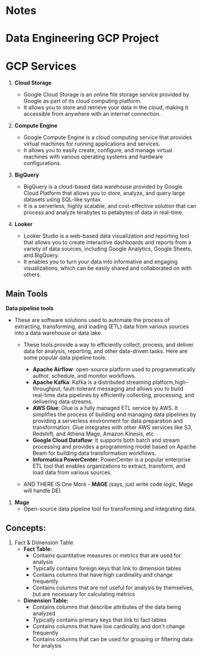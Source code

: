 # Notes

# Data Engineering GCP Project 

# GCP Services
1. **Cloud Storage** 
    - Google Cloud Storage is an online file storage service provided by Google as part of its cloud computing platform. 
    - It allows you to store and retrieve your data in the cloud, making it accessible from anywhere with an internet connection.

2. **Compute Engine**
    - Google Compute Engine is a cloud computing service that provides virtual machines for running applications and services. 
    - It allows you to easily create, configure, and manage virtual machines with various operating systems and hardware configurations.

3. **BigQuery**
    - BigQuery is a cloud-based data warehouse provided by Google Cloud Platform that allows you to store, analyze, and query large datasets using SQL-like syntax. 
    - It is a serverless, highly scalable, and cost-effective solution that can process and analyze terabytes to petabytes of data in real-time.

4. **Looker** 
    - Looker Studio is a web-based data visualization and reporting tool that allows you to create interactive dashboards and reports from a variety of data sources, including Google Analytics, Google Sheets, and BigQuery. 
    - It enables you to turn your data into informative and engaging visualizations, which can be easily shared and collaborated on with others.


## Main Tools
**Data pipeline tools** 
- These are software solutions used to automate the process of extracting, transforming, and loading (ETL) data from various sources into a data warehouse or data lake. 
    - These tools provide a way to efficiently collect, process, and deliver data for analysis, reporting, and other data-driven tasks. Here are some popular data pipeline tools:
        - **Apache Airflow**: open-source platform used to programmatically author, schedule, and monitor workflows.
        - **Apache Kafka**: Kafka is a distributed streaming platform,high-throughput, fault-tolerant messaging and allows you to build real-time data pipelines by efficiently collecting, processing, and delivering data streams.
        - **AWS Glue**: Glue is a fully managed ETL service by AWS. It simplifies the process of building and managing data pipelines by providing a serverless environment for data preparation and transformation. Glue integrates with other AWS services like S3, Redshift, and Athena Mage, Amazon Kinesis, etc
        - **Google Cloud Dataflow**: It supports both batch and stream processing and provides a programming model based on Apache Beam for building data transformation workflows.
        - **Informatica PowerCenter**: PowerCenter is a popular enterprise ETL tool that enables organizations to extract, transform, and load data from various sources. 

    - AND THERE IS One More - **MAGE** (says, just write code logic, Mage will handle DE)

1. **Mage**
    - Open-source data pipeline tool for transforming and integrating data.



## Concepts: 
1. Fact & Dimension Table
    - **Fact Table:**
        - Contains quantitative measures or metrics that are used for analysis
        - Typically contains foreign keys that link to dimension tables
        - Contains columns that have high cardinality and change frequently
        - Contains columns that are not useful for analysis by themselves, but are necessary for calculating metrics
    - **Dimension Table:**
        - Contains columns that describe attributes of the data being analyzed
        - Typically contains primary keys that link to fact tables
        - Contains columns that have low cardinality and don't change frequently
        - Contains columns that can be used for grouping or filtering data for analysis